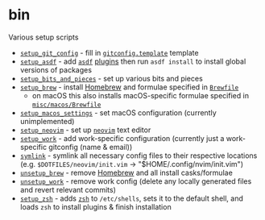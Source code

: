 # bin

Various setup scripts

- [`setup_git_config`](./setup_git_config) - fill in [`gitconfig.template`](../../../utilities/git/gitconfig.template) template
- [`setup_asdf`](./setup_asdf) - add [`asdf`](https://github.com/asdf-vm/asdf) [plugins](https://github.com/asdf-vm/asdf-plugins) then run `asdf install` to install global versions of packages
- [`setup_bits_and_pieces`](./setup_bits_and_pieces) - set up various bits and pieces
- [`setup_brew`](./setup_brew) - install [Homebrew](https://brew.sh) and formulae specified in [`Brewfile`](../../Brewfile)
  - on macOS this also installs macOS-specific formulae specified in [`misc/macos/Brewfile`](../../../misc/macos/Brewfile)
- [`setup_macos_settings`](./setup_macos_settings) - set macOS configuration (currently unimplemented)
- [`setup_neovim`](./setup_neovim) - set up [`neovim`](https://neovim.io/) text editor
- [`setup_work`](./setup_work) - add work-specific configuration (currently just a work-specific gitconfig (name & email))
- [`symlink`](./symlink) - symlink all necessary config files to their respective locations (e.g. `$DOTFILES/neovim/init.vim` -> "\$HOME/.config/nvim/init.vim")
- [`unsetup_brew`](./unsetup_brew) - remove [Homebrew](https://brew.sh) and all install casks/formulae
- [`unsetup_work`](./unsetup_work) - remove work config (delete any locally generated files and revert relevant commits)
- [`setup_zsh`](./setup_zsh) - adds [`zsh`](http://zsh.sourceforge.net/) to `/etc/shells`, sets it to the default shell, and loads `zsh` to install plugins & finish installation
